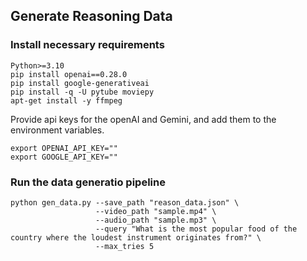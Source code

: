 ## Generate Reasoning Data

### Install necessary requirements
```
Python>=3.10
pip install openai==0.28.0
pip install google-generativeai
pip install -q -U pytube moviepy
apt-get install -y ffmpeg
```

Provide api keys for the openAI and Gemini, and add them to the environment variables.
```
export OPENAI_API_KEY=""
export GOOGLE_API_KEY=""
```

### Run the data generatio pipeline
```
python gen_data.py --save_path "reason_data.json" \
                   --video_path "sample.mp4" \
                   --audio_path "sample.mp3" \
                   --query "What is the most popular food of the country where the loudest instrument originates from?" \
                   --max_tries 5
```